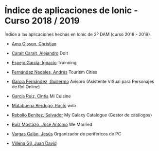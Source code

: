 # Índice de aplicaciones de Ionic - Curso 2018 / 2019

Índice a las aplicaciones hechas en Ionic de 2º DAM (curso 2018 - 2019)

* [Amo Olsson, Christian](https://github.com/christianraulamo/ionic-Receta)

* [Caralt Caralt, Alejandro](https://github.com/AlejandroCaralt/DoIt) DoIt

* [Espejo García, Ignacio](https://github.com/NachoEspejo/Ionic-Trainning) Trainning

* [Fernández Nadales, Andrés](https://github.com/andresfernandeznad/ionic-TourismCities) Tourism Cities

* [García Fernández, Guillermo](https://github.com/GuillermoGarcia/Avispro-ionic) Avispro (Asistente VISual para Personajes de Rol Online)

* [García Ruiz, Cintia](https://github.com/cyntigr/Aplicacion-ionic-mi-cuisine.git) Mi Cuisine

* [Matabuena Berdugo, Rocío](https://github.com/rociomatabuenaberdugo/wda.git) wda

* [Rebollo Benítez, Salvador](https://github.com/SalvaRebollo/app-MyGalaxyCatalogue) My Galaxy Catalogue (Gestor de catálogos)

* [Ruiz Mostazo, José Antonio](https://github.com/joseantonioruizmostazo/app-ionic) We Married

* [Vargas Galán, Jesús](https://github.com/jesusvargasgalan/Ionic-perifericos) Organizador de periféricos de PC

* [Villena Gil, Juan David](https://github.com/juandavidvillena/proyecto-ionic)



